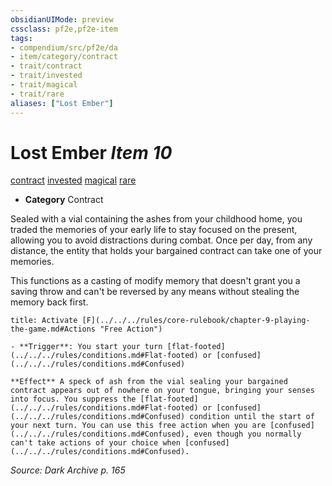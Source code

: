 ```yaml
---
obsidianUIMode: preview
cssclass: pf2e,pf2e-item
tags:
- compendium/src/pf2e/da
- item/category/contract
- trait/contract
- trait/invested
- trait/magical
- trait/rare
aliases: ["Lost Ember"]
---
```

# Lost Ember *Item 10*  
[contract](../../../rules/traits/contract-lol.md)  [invested](../../../rules/traits/invested.md)  [magical](../../../rules/traits/magical.md)  [rare](../../../rules/traits/rare.md)  

- **Category** Contract

Sealed with a vial containing the ashes from your childhood home, you traded the memories of your early life to stay focused on the present, allowing you to avoid distractions during combat. Once per day, from any distance, the entity that holds your bargained contract can take one of your memories.

This functions as a casting of modify memory that doesn't grant you a saving throw and can't be reversed by any means without stealing the memory back first.

```ad-embed-ability
title: Activate [F](../../../rules/core-rulebook/chapter-9-playing-the-game.md#Actions "Free Action")

- **Trigger**: You start your turn [flat-footed](../../../rules/conditions.md#Flat-footed) or [confused](../../../rules/conditions.md#Confused)

**Effect** A speck of ash from the vial sealing your bargained contract appears out of nowhere on your tongue, bringing your senses into focus. You suppress the [flat-footed](../../../rules/conditions.md#Flat-footed) or [confused](../../../rules/conditions.md#Confused) condition until the start of your next turn. You can use this free action when you are [confused](../../../rules/conditions.md#Confused), even though you normally can't take actions of your choice when [confused](../../../rules/conditions.md#Confused).
```

*Source: Dark Archive p. 165*
